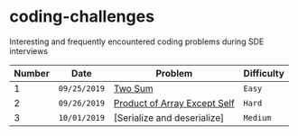 # coding-challenges
Interesting and frequently encountered coding problems during SDE interviews

Number | Date | Problem | Difficulty
---| --- | --- | ---
1 | `09/25/2019` | [Two Sum](https://github.com/prathameshv/coding-challenges/tree/master/easy/two-sum) | `Easy`
2 | `09/26/2019` | [Product of Array Except Self](https://github.com/prathameshv/coding-challenges/tree/master/hard/Product%20of%20Array%20Except%20Self) | `Hard`
3 | `10/01/2019` | [Serialize and deserialize] | `Medium`
